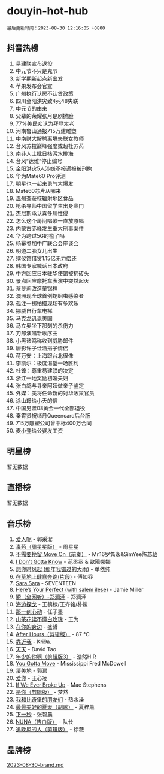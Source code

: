 # douyin-hot-hub

`最后更新时间：2023-08-30 12:16:05 +0800`

## 抖音热榜

1. 易建联宣布退役
1. 中元节不只是鬼节
1. 新学期新起点新出发
1. 苹果发布会官宣
1. 广州执行认房不认贷政策
1. 四川金阳洪灾致4死48失联
1. 中元节的由来
1. 父辈的荣耀张月是剧抛脸
1. 77%美民众认为拜登太老
1. 河南鲁山通报715万建雕塑
1. 中南财大解聘离境失联女教师
1. 台风苏拉巅峰强度或超杜苏芮
1. 南非人士批日核污水排海
1. 台风“达维”停止编号
1. 金阳洪灾5人涉嫌不报谎报被刑拘
1. 华为Mate60 Pro评测
1. 明星也一起来勇气大爆发
1. Mate60芯片从哪来
1. 温州查获核辐射地区食品
1. 枪杀导师中国留学生出身寒门
1. 杰尼斯承认喜多川性侵
1. 怎么这个房间唱歌一直放原唱
1. 内蒙古赤峰发生重大刑事案件
1. 华为跨过5G的槛了吗
1. 杨幂参加中广联合会座谈会
1. 明道二胎女儿出生
1. 殡仪馆借贷1.15亿无力偿还
1. 韩国专家喊话日本政府
1. 中方回应日本驻华使馆被扔砖头
1. 景点回应摩托车表演中突然起火
1. 蔡萝莉改造童锦程
1. 澳洲现全球首例蛇蛔虫感染者
1. 孤注一掷拍摄现场有多欢乐
1. 挪威自行车电梯
1. 马克龙讥讽美国
1. 马立奥坐下那刻的杀伤力
1. 刀郎演唱新歌序曲
1. 小黑诸鸣称收到威胁邮件
1. 唐影许子诠酒搭子情侣
1. 蒋万安：上海跟台北很像
1. 李凯尔：极度渴望一场胜利
1. 杜锋：尊重易建联的决定
1. 浙江一地奖励初婚夫妇
1. 张白鸽与寻亲阿姨做亲子鉴定
1. 外媒：美将任命新的对华政策官员
1. 涂山璟给小夭的信
1. 中国男篮08黄金一代全部退役
1. 秦霄贤祝绪丹Queencard后台版
1. 715万雕塑公司曾中标400万合同
1. 麦小登给公婆发工资

## 明星榜

暂无数据

## 直播榜

暂无数据

## 音乐榜

1. [爱人呢](https://sf3-cdn-tos.douyinstatic.com/obj/tos-cn-ve-2774/2041dc10f3c442f1992b439a00eaf2ba) - 郭采潔
1. [毒药（周星星版）](https://sf3-cdn-tos.douyinstatic.com/obj/tos-cn-ve-2774/oAXunb2JtDTQMcBfaEkg8Be5IhZQCmGByB0V33) - 周星星
1. [不需要挽留 Move On（前奏）](https://sf3-cdn-tos.douyinstatic.com/obj/tos-cn-ve-2774/ooCBhgCCkF4nExzQL9WZSUbitfA8IsDkgQIYhe) - Mr.16罗隽永&SimYee陈芯怡
1. [I Don't Gotta Know](https://sf6-cdn-tos.douyinstatic.com/obj/tos-cn-ve-2774/o8nCfgMGwCsAvgDe5bzzaDQDFf6ksAUxrlFC8J) - 范丞丞 & 歐陽娜娜
1. [想你时风起 (那年我错过的大雨)](https://sf6-cdn-tos.douyinstatic.com/obj/tos-cn-ve-2774/ooR7G8ftDMzIgnxa0HbReM4CZ74qknQABLtHB1) - 单依纯
1. [在草地上肆意奔跑(片段)](https://sf6-cdn-tos.douyinstatic.com/obj/tos-cn-ve-2774/8831d494742f45dabdfa8adb8b817259) - 傅如乔
1. [Sara Sara](https://sf6-cdn-tos.douyinstatic.com/obj/tos-cn-ve-2774/oAceDXU2gVHZCQFrkrYmX8e5tUBxQPb6Bmd2nF) - SEVENTEEN
1. [Here’s Your Perfect (with salem ilese)](https://sf3-cdn-tos.douyinstatic.com/obj/tos-cn-ve-2774/076b1576c6c546598f803fe53da388a7) - Jamie Miller
1. [瞬（全网听）-郑润泽](https://sf6-cdn-tos.douyinstatic.com/obj/tos-cn-ve-2774/o4Vb9eJZClCZTnRQYy0BRSeHGrDtrkrQgIBvQt) - 郑润泽
1. [海边探戈](https://sf3-cdn-tos.douyinstatic.com/obj/tos-cn-ve-2774/os9gE0VQCGqt6VQkZDyBBYvfSDY0QFe3vVmubn) - 王鹤棣/王齐铭/朴鲨
1. [那一刻心动](https://sf6-cdn-tos.douyinstatic.com/obj/tos-cn-ve-2774/4c0ed00133e3439592b4741c72acc6f3) - 任子墨
1. [山茶花读不懂白玫瑰](https://sf6-cdn-tos.douyinstatic.com/obj/tos-cn-ve-2774/osfn8B7DktrRHEPJgPCfDbw7QDQEkwC16BxZg9) - 王为
1. [在你的身边](https://sf6-cdn-tos.douyinstatic.com/obj/tos-cn-ve-2774/9dce2ee6c9f84c17a6d68458730d7ae8) - 盛哲
1. [After Hours（剪辑版）](https://sf6-cdn-tos.douyinstatic.com/obj/tos-cn-ve-2774/owgWztApWhImMFMpyEyQfAIyIusRBioqSgWk7T) - 87 ℃
1. [靠近我](https://sf6-cdn-tos.douyinstatic.com/obj/tos-cn-ve-2774/oMGCfQ3FZdrziXO1QC8zgfNXawBf91hGAIvUrY) - Kri9a.
1. [天天](https://sf6-cdn-tos.douyinstatic.com/obj/tos-cn-ve-2774/6b075c4856e34a60a1ef022c4a80dec5) - David Tao
1. [年少的你啊（剪辑版3）](https://sf6-cdn-tos.douyinstatic.com/obj/tos-cn-ve-2774/oo2vDGhzyAtN1QLfh5k1iBIpWAv2NOZQysM5tK) - 浩然H.R
1. [You Gotta Move](https://sf3-cdn-tos.douyinstatic.com/obj/tos-cn-ve-2774/a2b672af67514106b25cdfd6f1a8aad2) - Mississippi Fred McDowell
1. [凄美地](https://sf6-cdn-tos.douyinstatic.com/obj/tos-cn-ve-2774/oshF4RgFMhmTSa4jCaHNUXI0NetFtBBQBzBZdf) - 郭顶
1. [爱你](https://sf3-cdn-tos.douyinstatic.com/obj/tos-cn-ve-2774/738d8b240f1e4519b44cf31c84e02e24) - 王心凌
1. [If We Ever Broke Up](https://sf3-cdn-tos.douyinstatic.com/obj/tos-cn-ve-2774/o8onj5HDk0ImtBmO0URBfeyCDXQJMYkQ1gb8Zy) - Mae Stephens
1. [是你（剪辑版）](https://sf6-cdn-tos.douyinstatic.com/obj/tos-cn-ve-2774/46019dae783c4c969944217fe1cfafc4) - 梦然
1. [我和比奇堡的朋友们](https://sf3-cdn-tos.douyinstatic.com/obj/tos-cn-ve-2774/f0505db981ea4a6d91453a15924a82aa) - 热水澡
1. [最最美好的夏天（副歌）](https://sf3-cdn-tos.douyinstatic.com/obj/tos-cn-ve-2774/o4FMghDLZkPIkCutdrsXlbTHcaZztBfeCp9AFS) - 夏梓薰
1. [下一秒](https://sf6-cdn-tos.douyinstatic.com/obj/tos-cn-ve-2774/16eedda97153423db2501ff6373be86a) - 张碧晨
1. [NUNA（告白版）](https://sf6-cdn-tos.douyinstatic.com/obj/tos-cn-ve-2774/a65828cbd8ce41a78a430a58b49f4feb) - 队长
1. [追晚风的人（剪辑版）](https://sf6-cdn-tos.douyinstatic.com/obj/tos-cn-ve-2774/560835060af84ac29cd5c12e2a98f7eb) - 徐薇

## 品牌榜

[2023-08-30-brand.md](2023-08-30-brand.md)
